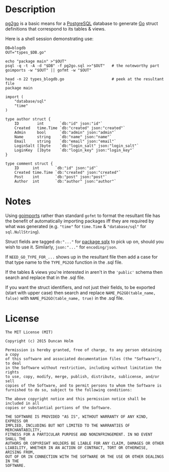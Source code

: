# Description

[pg2go] is a basic means for a [PostgreSQL] database to generate [Go] struct
definitions that correspond to its tables & views.

Here is a shell session demonstrating use:

    DB=blogdb
    OUT="types_$DB.go"

    echo "package main" >"$OUT"
    psql -q -t -A -d "$DB" -f pg2go.sql >>"$OUT"   # the noteworthy part
    goimports -w "$OUT" || gofmt -w "$OUT"

    head -n 22 types_blogdb.go                     # peek at the resultant file
    package main

    import (
        "database/sql"
        "time"
    )

    type author struct {
        ID        int       `db:"id" json:"id"`
        Created   time.Time `db:"created" json:"created"`
        Admin     bool      `db:"admin" json:"admin"`
        Name      string    `db:"name" json:"name"`
        Email     string    `db:"email" json:"email"`
        LoginSalt []byte    `db:"login_salt" json:"login_salt"`
        LoginKey  []byte    `db:"login_key" json:"login_key"`
    }

    type comment struct {
        ID      int       `db:"id" json:"id"`
        Created time.Time `db:"created" json:"created"`
        Post    int       `db:"post" json:"post"`
        Author  int       `db:"author" json:"author"`

# Notes

Using [goimports] rather than standard `gofmt` to format the resultant file has
the benefit of automatically importing packages iff they are required by what
was generated (e.g. `"time"` for `time.Time` & `"database/sql"` for
`sql.NullString`).

Struct fields are tagged `db:"..."` for [package sqlx][sqlx] to pick up on,
should you wish to use it. Similarly, `json:"..."` for `encoding/json`.

If `NEED_GO_TYPE_FOR_...` shows up in the resultant file then add a case for
that type name to the `TYPE_PG2GO` function in the .sql file.

If the tables & views you're interested in aren't in the `'public'` schema then
search and replace that in the .sql file.

If you want the struct identifiers, and not just their fields, to be exported
(start with upper case) then search and replace `NAME_PG2GO(table_name, false)`
with `NAME_PG2GO(table_name, true)` in the .sql file.

# License

```
The MIT License (MIT)

Copyright (c) 2015 Duncan Holm

Permission is hereby granted, free of charge, to any person obtaining a copy
of this software and associated documentation files (the "Software"), to deal
in the Software without restriction, including without limitation the rights
to use, copy, modify, merge, publish, distribute, sublicense, and/or sell
copies of the Software, and to permit persons to whom the Software is
furnished to do so, subject to the following conditions:

The above copyright notice and this permission notice shall be included in all
copies or substantial portions of the Software.

THE SOFTWARE IS PROVIDED "AS IS", WITHOUT WARRANTY OF ANY KIND, EXPRESS OR
IMPLIED, INCLUDING BUT NOT LIMITED TO THE WARRANTIES OF MERCHANTABILITY,
FITNESS FOR A PARTICULAR PURPOSE AND NONINFRINGEMENT. IN NO EVENT SHALL THE
AUTHORS OR COPYRIGHT HOLDERS BE LIABLE FOR ANY CLAIM, DAMAGES OR OTHER
LIABILITY, WHETHER IN AN ACTION OF CONTRACT, TORT OR OTHERWISE, ARISING FROM,
OUT OF OR IN CONNECTION WITH THE SOFTWARE OR THE USE OR OTHER DEALINGS IN THE
SOFTWARE.
```

[pg2go]: https://github.com/frou/pg2go
[postgresql]: https://www.postgresql.org
[goimports]: https://godoc.org/golang.org/x/tools/cmd/goimports
[go]: https://www.golang.org
[sqlx]: https://github.com/jmoiron/sqlx
